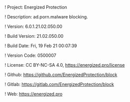 ! Project: Energized Protection

! Description: ad.porn.malware blocking.

! Version: 6.0.1.21.02.050.00

! Build Version: 21.02.050.00

! Build Date: Fri, 19 Feb 21 00:07:39

! Version Code: 0500007

! License: CC BY-NC-SA 4.0, https://energized.pro/license

! Github: https://github.com/EnergizedProtection/block

! Gitlab: https://gitlab.com/EnergizedProtection/block


! Web: https://energized.pro
